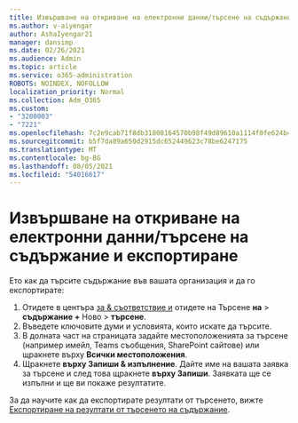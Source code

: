 ```yaml
---
title: Извършване на откриване на електронни данни/търсене на съдържание и експортиране
ms.author: v-aiyengar
author: AshaIyengar21
manager: dansimp
ms.date: 02/26/2021
ms.audience: Admin
ms.topic: article
ms.service: o365-administration
ROBOTS: NOINDEX, NOFOLLOW
localization_priority: Normal
ms.collection: Adm_O365
ms.custom:
- "3200003"
- "7221"
ms.openlocfilehash: 7c2e9cab71f8db31808164570b98f49d89610a1114f0fe624b4e6295c2b5d86d
ms.sourcegitcommit: b5f7da89a650d2915dc652449623c78be6247175
ms.translationtype: MT
ms.contentlocale: bg-BG
ms.lasthandoff: 08/05/2021
ms.locfileid: "54016617"
---
```

# <a name="perform-an-ediscoverycontent-search-and-export"></a>Извършване на откриване на електронни данни/търсене на съдържание и експортиране

Ето как да търсите съдържание във вашата организация и да го експортирате:

1. Отидете в центъра [за & съответствие и](https://go.microsoft.com/fwlink/?linkid=2086958) отидете на Търсене **на**  >  **съдържание +** Ново  >  **търсене**.
1. Въведете ключовите думи и условията, които искате да търсите.
1. В долната част на страницата задайте местоположенията за търсене (например имейл, Teams съобщения, SharePoint сайтове) или щракнете върху **Всички местоположения**.
1. Щракнете **върху Запиши & изпълнение**. Дайте име на вашата заявка за търсене и след това щракнете **върху Запиши**. Заявката ще се изпълни и ще ви покаже резултатите.

За да научите как да експортирате резултати от търсенето, вижте [Експортиране на резултати от търсенето на съдържание](https://go.microsoft.com/fwlink/?linkid=2102118).

